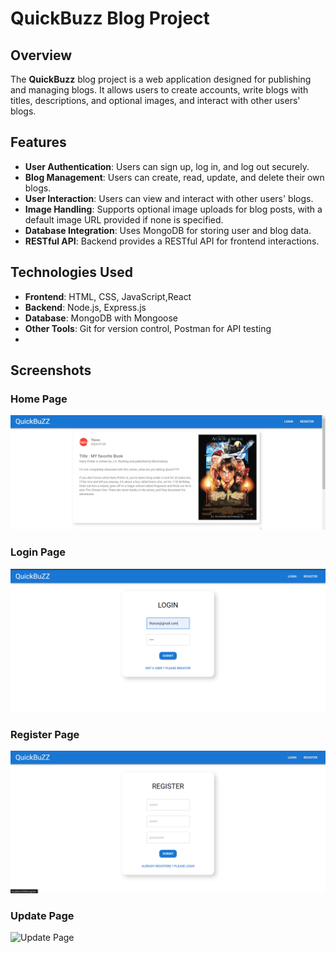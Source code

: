 # QuickBuzz Blog Project

## Overview

The **QuickBuzz** blog project is a web application designed for publishing and managing blogs. It allows users to create accounts, write blogs with titles, descriptions, and optional images, and interact with other users' blogs.

## Features

- **User Authentication**: Users can sign up, log in, and log out securely.
- **Blog Management**: Users can create, read, update, and delete their own blogs.
- **User Interaction**: Users can view and interact with other users' blogs.
- **Image Handling**: Supports optional image uploads for blog posts, with a default image URL provided if none is specified.
- **Database Integration**: Uses MongoDB for storing user and blog data.
- **RESTful API**: Backend provides a RESTful API for frontend interactions.

## Technologies Used

- **Frontend**: HTML, CSS, JavaScript,React
- **Backend**: Node.js, Express.js
- **Database**: MongoDB with Mongoose
- **Other Tools**: Git for version control, Postman for API testing
- 
## Screenshots

### Home Page
![Home Page](Home.png)

### Login Page
![Login Page](login.png)

### Register Page
![Register Page](register.png)

### Update Page
![Update Page](update.png)



